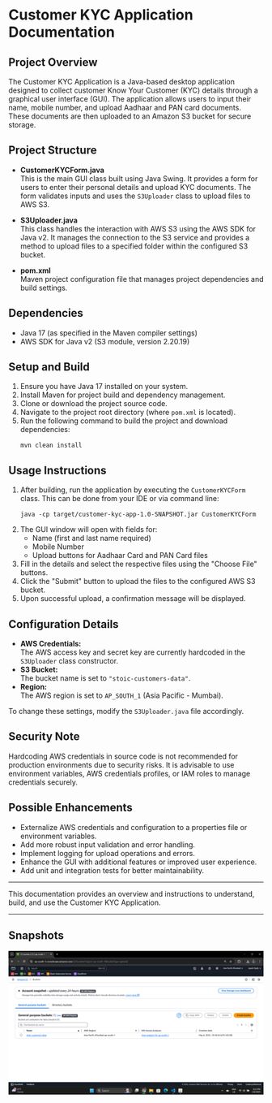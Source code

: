 # Customer KYC Application Documentation

## Project Overview
The Customer KYC Application is a Java-based desktop application designed to collect customer Know Your Customer (KYC) details through a graphical user interface (GUI). The application allows users to input their name, mobile number, and upload Aadhaar and PAN card documents. These documents are then uploaded to an Amazon S3 bucket for secure storage.

## Project Structure
- **CustomerKYCForm.java**  
  This is the main GUI class built using Java Swing. It provides a form for users to enter their personal details and upload KYC documents. The form validates inputs and uses the `S3Uploader` class to upload files to AWS S3.

- **S3Uploader.java**  
  This class handles the interaction with AWS S3 using the AWS SDK for Java v2. It manages the connection to the S3 service and provides a method to upload files to a specified folder within the configured S3 bucket.

- **pom.xml**  
  Maven project configuration file that manages project dependencies and build settings.

## Dependencies
- Java 17 (as specified in the Maven compiler settings)
- AWS SDK for Java v2 (S3 module, version 2.20.19)

## Setup and Build
1. Ensure you have Java 17 installed on your system.
2. Install Maven for project build and dependency management.
3. Clone or download the project source code.
4. Navigate to the project root directory (where `pom.xml` is located).
5. Run the following command to build the project and download dependencies:
   ```
   mvn clean install
   ```

## Usage Instructions
1. After building, run the application by executing the `CustomerKYCForm` class. This can be done from your IDE or via command line:
   ```
   java -cp target/customer-kyc-app-1.0-SNAPSHOT.jar CustomerKYCForm
   ```
2. The GUI window will open with fields for:
   - Name (first and last name required)
   - Mobile Number
   - Upload buttons for Aadhaar Card and PAN Card files
3. Fill in the details and select the respective files using the "Choose File" buttons.
4. Click the "Submit" button to upload the files to the configured AWS S3 bucket.
5. Upon successful upload, a confirmation message will be displayed.

## Configuration Details
- **AWS Credentials:**  
  The AWS access key and secret key are currently hardcoded in the `S3Uploader` class constructor.  
- **S3 Bucket:**  
  The bucket name is set to `"stoic-customers-data"`.  
- **Region:**  
  The AWS region is set to `AP_SOUTH_1` (Asia Pacific - Mumbai).  

To change these settings, modify the `S3Uploader.java` file accordingly.

## Security Note
Hardcoding AWS credentials in source code is not recommended for production environments due to security risks. It is advisable to use environment variables, AWS credentials profiles, or IAM roles to manage credentials securely.

## Possible Enhancements
- Externalize AWS credentials and configuration to a properties file or environment variables.
- Add more robust input validation and error handling.
- Implement logging for upload operations and errors.
- Enhance the GUI with additional features or improved user experience.
- Add unit and integration tests for better maintainability.

---

This documentation provides an overview and instructions to understand, build, and use the Customer KYC Application.

---
## Snapshots
![Screenshot](Assets/Screenshot%20(1).png)
